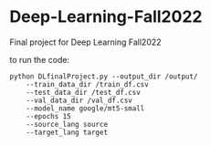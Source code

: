 # Deep-Learning-Fall2022
Final project for Deep Learning Fall2022

to run the code:

```
python DLfinalProject.py --output_dir /output/ 
    --train_data_dir /train_df.csv 
    --test_data_dir /test_df.csv 
    --val_data_dir /val_df.csv 
    --model_name google/mt5-small 
    --epochs 15 
    --source_lang source 
    --target_lang target
```
            

